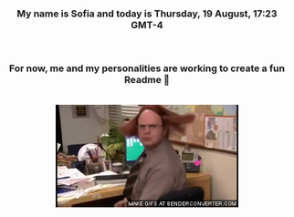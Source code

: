 


<div align="center">
<h3 >My name is Sofia and today is Thursday, 19 August, 17:23 GMT-4</h3><br>
<h3 >For now, me and my personalities are working to create a fun Readme 👋
</h3><br>
<img src='img/dwight.gif' alt='working...'/>
</div>
